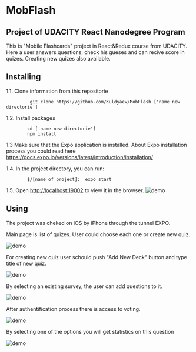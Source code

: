 # MobFlash

## Project of UDACITY React Nanodegree Program

This is "Mobile Flashcards" project in React&Redux  course from UDACITY.
Here a user answers questions, check his gueses and can recive score in quizes.
Creating new quizes also available.

## Installing
1.1. Clone information from this repositorie

             git clone https://github.com/Kuldyaev/MobFlash ['name new directorie']
             
1.2. Install packages

            cd ['name new directorie']
            npm install

1.3  Make sure that the Expo application is installed. 
    About Expo installation process you could read here https://docs.expo.io/versions/latest/introduction/installation/

            
1.4. In the project directory, you can run:

            $/[name of project]:  expo start

1.5. Open [http://localhost:19002](http://localhost:19002) to view it in the browser.
![demo](https://github.com/Kuldyaev/MobFlash/blob/master/src/utils/img/image5.JPG)


 ## Using 

The project was cheked on iOS by iPhone through the tunnel EXPO. 

Main page is list of quizes. User could choose each one or create new quiz.

![demo](https://github.com/Kuldyaev/MobFlash/blob/master/src/utils/img/image3.JPG)

For creating new quiz user schould push "Add New Deck" button and type title of new quiz.

![demo](https://github.com/Kuldyaev/MobFlash/blob/master/src/utils/img/image2.JPG)

By selecting an existing survey, the user can add questions to it.

![demo](https://github.com/Kuldyaev/W-Y-R/blob/master/src/icons/3.JPG)

After authentification process there is access to voting.  

![demo](https://github.com/Kuldyaev/W-Y-R/blob/master/src/icons/4.JPG)

By selecting one of the options you will get statistics  on this question

![demo](https://github.com/Kuldyaev/W-Y-R/blob/master/src/icons/5.JPG)




